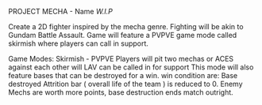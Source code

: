 PROJECT MECHA - Name *W.I.P*

Create a 2D fighter inspired by the mecha genre. Fighting will be akin to Gundam Battle Assault.
Game will feature a PVPVE game mode called skirmish where players can call in support.

Game Modes:
  Skirmish - PVPVE
    Players will pit two mechas or ACES against each other will LAV can be called in for support
    This mode will also feature bases that can be destroyed for a win.
    win condition are:
      Base destroyed
      Attrition bar ( overall life of the team ) is reduced to 0.
      Enemy Mechs are worth more points, base destruction ends match outright.
